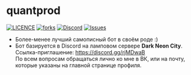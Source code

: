 # quantprod    
[![LICENCE](https://img.shields.io/github/license/GRTUBORG/quantprod)](https://github.com/GRTUBORG/quantprod/blob/master/LICENSE)
[![forks](https://img.shields.io/github/forks/GRTUBORG/quantprod)](https://github.com/GRTUBORG/quantprod/network/members)
[![Discord](https://img.shields.io/discord/526097247285280768)](https://discord.gg/rjMDwaB)
[![Issues](https://img.shields.io/bitbucket/issues/GRTUBORG/quantprod)](https://github.com/GRTUBORG/quantprod/issues)
* Более-менее лучший самописный бот в своём роде :)
* Бот базируется в Discord на ламповом сервере **Dark Neon City**. Ссылка-приглашение: <https://discord.gg/rjMDwaB>  
По всем вопросам обращаться лично ко мне в ВК, или на почту, которые указаны на главной странице профиля.

